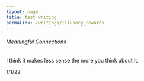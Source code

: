 ```yaml
---
layout: page
title: test writing
permalink: /writings/illusory_rewards
---
```


###### Meaningful Connections

I think it makes less sense the more you think about it.






1/1/22